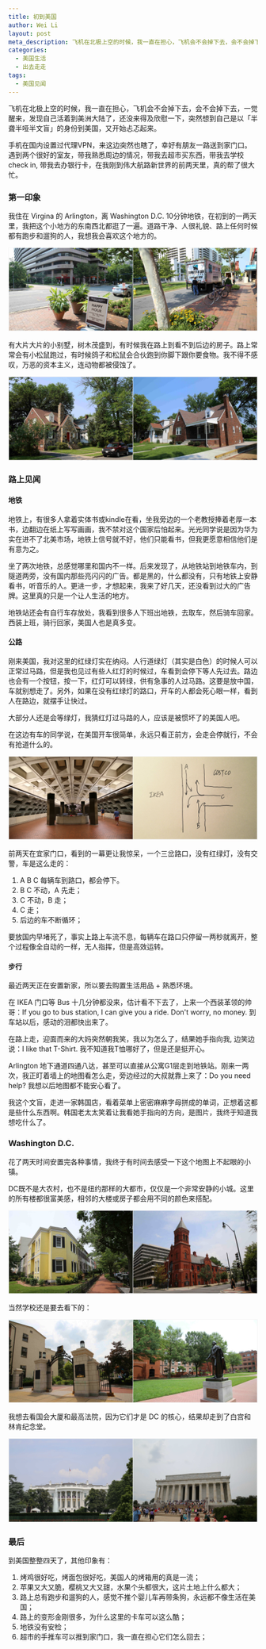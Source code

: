 ```yaml
---
title: 初到美国
author: Wei Li
layout: post
meta_description: 飞机在北极上空的时候，我一直在担心，飞机会不会掉下去，会不会掉下去，一觉醒来，发现自己活着到美洲大陆了，还没来得及欣慰一下，突然想到自己是以「半聋半哑半文盲」的身份到美国，又开始忐忑起来。
categories:
  - 美国生活
  - 出去走走
tags:
  - 美国见闻
---
```

飞机在北极上空的时候，我一直在担心，飞机会不会掉下去，会不会掉下去，一觉醒来，发现自己活着到美洲大陆了，还没来得及欣慰一下，突然想到自己是以「半聋半哑半文盲」的身份到美国，又开始忐忑起来。

手机在国内设置过代理VPN，来这边突然也瞎了，幸好有朋友一路送到家门口。遇到两个很好的室友，带我熟悉周边的情况，带我去超市买东西，带我去学校check in, 带我去办银行卡，在我刚到伟大航路新世界的前两天里，真的帮了很大忙。

### 第一印象
我住在 Virgina 的 Arlington，离 Washington D.C. 10分钟地铁，在初到的一两天里，我把这个小地方的东南西北都逛了一遍。道路干净、人很礼貌、路上任何时候都有跑步和遛狗的人，我想我会喜欢这个地方的。

![阿灵顿][arlington]

有大片大片的小别墅，树木茂盛到，有时候我在路上到看不到后边的房子。路上常常会有小松鼠跑过，有时候鸽子和松鼠会合伙跑到你脚下跟你要食物。我不得不感叹，万恶的资本主义，连动物都被侵蚀了。

![别墅][villa]

### 路上见闻

#### 地铁
地铁上，有很多人拿着实体书或kindle在看，坐我旁边的一个老教授捧着老厚一本书，边翻边在纸上写写画画，我不禁对这个国家后怕起来。光光同学说是因为华为实在进不了北美市场，地铁上信号就不好，他们只能看书，但我更愿意相信他们是有意为之。

坐了两次地铁，总感觉哪里和国内不一样。后来发现了，从地铁站到地铁车内，到隧道两旁，没有国内那些亮闪闪的广告。都是黑的，什么都没有，只有地铁上安静看书，听音乐的人。更进一步，才想起来，我来了好几天，还没看到过大的广告牌。这里真的只是一个让人生活的地方。

地铁站还会有自行车存放处，我看到很多人下班出地铁，去取车，然后骑车回家。西装上班，骑行回家，美国人也是真多变。

#### 公路
刚来美国，我对这里的红绿灯实在纳闷。人行道绿灯（其实是白色）的时候人可以正常过马路，但是我也见过有些人红灯的时候过，车看到会停下等人先过去。路边也会有一个按钮，按一下，红灯可以转绿，供有急事的人过马路。这要是放中国，车就别想走了。另外，如果在没有红绿灯的路口，开车的人都会死心眼一样，看到人在路边，就摆手让快过。

大部分人还是会等绿灯，我猜红灯过马路的人，应该是被惯坏了的美国人吧。

在这边有车的同学说，在美国开车很简单，永远只看正前方，会走会停就行，不会有抢道什么的。

![地铁和三岔口][divergence]

前两天在宜家门口，看到的一幕更让我惊呆，一个三岔路口，没有红绿灯，没有交警，车是这么走的：

1. A B C 每辆车到路口，都会停下。
2. B C 不动，A 先走；
3. C 不动，B 走；
4. C 走；
5. 后边的车不断循环；

要放国内早堵死了，事实上路上车流不息，每辆车在路口只停留一两秒就离开，整个过程像全自动的一样，无人指挥，但是高效运转。 

#### 步行
最近两天正在安置新家，所以要去购置生活用品 + 熟悉环境。

在 IKEA 门口等 Bus 十几分钟都没来，估计看不下去了，上来一个西装革领的帅哥：If you go to bus station, I can give you a ride. Don't worry, no money. 到车站以后，感动的泪都快出来了。

在路上走，迎面而来的大妈突然朝我笑，我以为怎么了，结果她手指向我, 边笑边说：I like that T-Shirt. 我不知道我T恤哪好了，但是还是挺开心。

Arlington 地下通道四通八达，甚至可以直接从公寓G1层走到地铁站。刚来一两次，我正盯着墙上的地图看怎么走，旁边经过的大叔就靠上来了：Do you need help? 我想以后地图都不能安心看了。

我这个文盲，走进一家韩国店，看着菜单上密密麻麻字母拼成的单词，正想着这都是些什么东西啊。韩国老太太笑着让我看她手指向的方向，是图片，我终于知道我想吃什么了。

### Washington D.C.
花了两天时间安置完各种事情，我终于有时间去感受一下这个地图上不起眼的小镇。

DC既不是大农村，也不是纽约那样的大都市，仅仅是一个非常安静的小城。这里的所有楼都很富美感，相邻的大楼或房子都会用不同的颜色来搭配。

![颜色房子][house]

当然学校还是要去看下的：

![GWU][gwu]

我想去看国会大厦和最高法院，因为它们才是 DC 的核心，结果却走到了白宫和林肯纪念堂。

![白宫][whitehouse]

### 最后
到美国整整四天了，其他印象有：

1. 烤鸡很好吃，烤面包很好吃，美国人的烤箱用的真是一流；
2. 苹果又大又脆，樱桃又大又甜，水果个头都很大，这片土地上什么都大；
3. 路上总有跑步和遛狗的人，感觉不推个婴儿车再带条狗，永远都不像生活在美国；
4. 路上的变形金刚很多，为什么这里的卡车可以这么酷；
5. 地铁没有安检；
6. 超市的手推车可以推到家门口，我一直在担心它们怎么回去；

[arlington]: /uploads/2015/07/阿灵顿.jpg
[villa]: /uploads/2015/07/别墅.jpg
[divergence]: /uploads/2015/07/地铁三岔口.jpg
[house]: /uploads/2015/07/颜色房子.jpg
[gwu]: /uploads/2015/07/gwu.jpg
[whitehouse]: /uploads/2015/07/白宫.jpg








